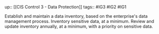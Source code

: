 up:: [[CIS Control 3 - Data Protection]]
tags:: #IG3 #IG2 #IG1

Establish and maintain a data inventory, based on the enterprise's data management process. Inventory sensitive data, at a minimum. Review and update inventory annually, at a minimum, with a priority on sensitive data.
